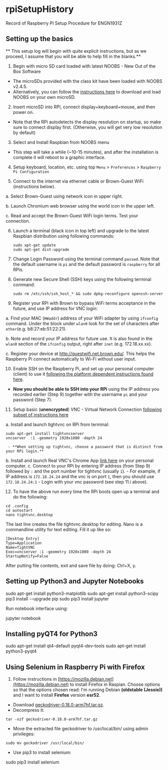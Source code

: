 # rpiSetupHistory
Record of Raspberry PI Setup Procedure for ENGN1931Z

## Setting up the basics

** This setup log will begin with quite explicit instructions, but as we proceed, I assume that you will be able to help fill in the blanks.**

1. Begin with micro SD card loaded with latest NOOBS - New Out of the Box Software 
 - The microSDs provided with the class kit have been loaded with NOOBS v2.4.5.
 - Alternatively, you can follow the [instructions here](https://www.raspberrypi.org/documentation/installation/noobs.md) to download and load NOOBS on your own microSD.
 
2. Insert microSD into RPi, connect display+keyboard+mouse, and then power on.
 - Note that the RPi autodetects the display resolution on startup, so make sure to connect display first. (Otherwise, you will get very low resolution by default)

3. Select and Install Raspbian from NOOBS menu
 - This step will take a while (~10-15 minutes), and after the installation is complete it will reboot to a graphic interface.

4. Setup keyboard, location, etc. using top `Menu` > `Preferences` > `Raspberry Pi Configuration`

5. Connect to the internet  via ethernet cable or Brown-Guest WiFi (instructions below).

  a. Select Brown-Guest using network icon in upper right.

  b. Launch Chromium web browser using the world icon in the upper left.

  c. Read and accept the Brown-Guest WiFi login terms. Test your connection.
 

6. Launch a terminal (black icon in top left) and upgrade to the latest Raspbian distribution using following commands:

   ```
   sudo apt-get update
   sudo apt-get dist-upgrade
   ```

7. Change Login Password using the terminal command `passwd`. Note that the default username is `pi` and the default password is `raspberry` for all RPis.

8. Generate new Secure Shell (SSH) keys using the following terminal command:

   ```
   sudo rm /etc/ssh/ssh_host_* && sudo dpkg-reconfigure openssh-server
   ```

9. Register your RPi with Brown to bypass WiFi terms acceptance in the future, and use IP address for VNC login:

  a. Find your MAC (`HWaddr`) address of your WiFi adapter by using `ifconfig` command. Under the block under `wlan0` look for the set of characters after `ether`(e.g. b8:27:eb:51:22:21).

  b. Note and record your IP address for future use. It is also found in the `wlan0` section of the `ifconfig` output, right after `inet` (e.g. 172.18.xx.xx).

  c. Register your device at http://guestwifi.net.brown.edu/. This helps the Raspberry Pi connect automatically to Wi-Fi without user input.

10. Enable SSH on the Raspberry Pi, and set up your personal computer (client) to use it  [following the platform dependent instructions found here](https://www.raspberrypi.org/documentation/remote-access/ssh/).

 - **Now you should be able to SSH into your RPi** using the IP address you recorded earlier (Step 9) together with the username `pi` and your password (Step 7).

11. Setup basic (**unencrypted**) VNC - Virtual Network Connection [following subset of instructions here](https://www.raspberrypi.org/documentation/remote-access/vnc/)

   a. Install and launch tightvnc on RPi from terminal: 
   
```
sudo apt-get install tightvncserver
vncserver  :1 -geometry 1920x1080 -depth 24
```
     - **When setting up tightvnc, choose a password that is distinct from your RPi login.**
  b. Install and launch Real VNC's Chrome App [link here](https://chrome.google.com/webstore/detail/vnc%C2%AE-viewer-for-google-ch/iabmpiboiopbgfabjmgeedhcmjenhbla) on your personal computer.
  c. Connect to your RPi by entering IP address (from Step 9) followed by `:` and the port number for tightvnc (usually `1`).
    - For example, if IP address is `172.18.24.24` and the vnc is on port `1`, then you should use `172.18.24.24:1`
    - Login with your vnc password (see step 11.i above).
    
12. To have the above run every time the RPi boots open up a terminal and do the following:


```
cd .config
cd autostart
nano tightvnc.desktop
```

The last line creates the file tightvnc.desktop for editing. Nano is a commandline utility for text editing. Fill it up like so:

```
[Desktop Entry]
Type=Application
Name=TightVNC
Exec=vncserver :1 -geometry 1920x1080 -depth 24
StartupNotify=False
```

After putting file contents, exit and save file by doing: Ctrl+X, y.

## Setting up Python3 and Jupyter Notebooks

sudo apt-get install python3-matplotlib
sudo apt-get install python3-scipy
pip3 install --upgrade pip
sudo pip3 install jupyter

Run notebook interface using:

jupyter notebook

## Installing pyQT4 for Python3

sudo apt-get install qt4-default pyqt4-dev-tools
sudo apt-get install python3-pyqt4

## Using Selenium in Raspberry Pi with Firefox

1. Follow instructions in [https://mozilla.debian.net](https://mozilla.debian.net) to install Firefox in Raspian. Choose options so that the options chosen read: I'm running Debian **(oldstable (Jessie))** and I want to install **Firefox** version **esr52**.

+ Download [geckodriver-0.18.0-arm7hf.tar.gz](https://github.com/mozilla/geckodriver/releases/download/v0.18.0/geckodriver-v0.18.0-arm7hf.tar.gz).
+ Decompress it:
```
tar -xzf geckodriver-0.18.0-arm7hf.tar.gz
```
+ Move the extracted file geckodriver to /usr/local/bin/ using admin privileges:
```
sudo mv geckodriver /usr/local/bin/
```

+ Use pip3 to install selenium:

sudo pip3 install selenium
